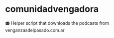 # comunidadvengadora
:radio: Helper script that downloads the podcasts from venganzasdelpasado.com.ar
